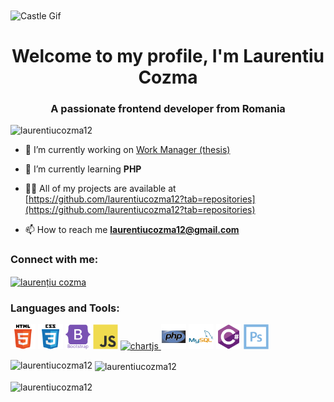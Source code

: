 <img align="center" alt="Castle Gif" width="400" src="[https://imgs.search.brave.com/lq_KQQNZFHMF-uAdXXFHp1U7G1BKWUkSsSFbbtu2lfY/rs:fit:1200:800:1/g:ce/aHR0cHM6Ly9naWZm/aWxlcy5hbHBoYWNv/ZGVycy5jb20vMTY4/LzE2ODI4NS5naWY.gif](https://search.brave.com/images?q=pixel+art+gif&source=web&img=0)">
  <h1 align="center">Welcome to my profile, I'm Laurentiu Cozma</h1>
<h3 align="center">A passionate frontend developer from Romania</h3>


<p align="left"> <img src="https://komarev.com/ghpvc/?username=laurentiucozma12&label=Profile%20views&color=0e75b6&style=flat" alt="laurentiucozma12" /> </p>

- 🔭 I’m currently working on [Work Manager (thesis)](https://github.com/laurentiucozma12/Work-Manager-Thesis)

- 🌱 I’m currently learning **PHP**

- 👨‍💻 All of my projects are available at [https://github.com/laurentiucozma12?tab=repositories](https://github.com/laurentiucozma12?tab=repositories)

- 📫 How to reach me **laurentiucozma12@gmail.com**

<h3 align="left">Connect with me:</h3>
<p align="left">
<a href="https://www.linkedin.com/in/lauren%C8%9Biu-cozma-0025411ab/" target="blank"><img align="center" src="https://raw.githubusercontent.com/rahuldkjain/github-profile-readme-generator/master/src/images/icons/Social/linked-in-alt.svg" alt="laurențiu cozma" height="30" width="40" /></a>
</p>

<h3 align="left">Languages and Tools:</h3>
<p align="left"> 
  <a href="https://www.w3.org/html/" target="_blank" rel="noreferrer"><img src="https://raw.githubusercontent.com/devicons/devicon/master/icons/html5/html5-original-wordmark.svg" alt="html5" width="40" height="40"/></a>
  <a href="https://www.w3schools.com/css/" target="_blank" rel="noreferrer"> <img src="https://raw.githubusercontent.com/devicons/devicon/master/icons/css3/css3-original-wordmark.svg" alt="css3" width="40" height="40"/></a>
  <a href="https://getbootstrap.com" target="_blank" rel="noreferrer"><img src="https://raw.githubusercontent.com/devicons/devicon/master/icons/bootstrap/bootstrap-plain-wordmark.svg" alt="bootstrap" width="40" height="40"/></a> 
  <a href="https://developer.mozilla.org/en-US/docs/Web/JavaScript" target="_blank" rel="noreferrer"><img src="https://raw.githubusercontent.com/devicons/devicon/master/icons/javascript/javascript-original.svg" alt="javascript" width="40" height="40"/></a>
  <a href="https://www.chartjs.org" target="_blank" rel="noreferrer"> <img src="https://www.chartjs.org/media/logo-title.svg" alt="chartjs" width="40" height="40"/> </a>
  <a href="https://www.php.net" target="_blank" rel="noreferrer"> <img src="https://raw.githubusercontent.com/devicons/devicon/master/icons/php/php-original.svg" alt="php" width="40" height="40"/></a>
   <a href="https://www.mysql.com/" target="_blank" rel="noreferrer"><img src="https://raw.githubusercontent.com/devicons/devicon/master/icons/mysql/mysql-original-wordmark.svg" alt="mysql" width="40" height="40"/></a>
  <a href="https://www.w3schools.com/cs/" target="_blank" rel="noreferrer"><img src="https://raw.githubusercontent.com/devicons/devicon/master/icons/csharp/csharp-original.svg" alt="csharp" width="40" height="40"/></a>
  <a href="https://www.photoshop.com/en" target="_blank" rel="noreferrer"><img src="https://raw.githubusercontent.com/devicons/devicon/master/icons/photoshop/photoshop-line.svg" alt="photoshop" width="40" height="40"/></a>
</p>
<p><img align="left" src="https://github-readme-stats.vercel.app/api/top-langs?username=laurentiucozma12&show_icons=true&locale=en&layout=compact" alt="laurentiucozma12" /></p>

<p>&nbsp;<img align="center" src="https://github-readme-stats.vercel.app/api?username=laurentiucozma12&show_icons=true&locale=en" alt="laurentiucozma12" /></p>

<p><img align="center" src="https://github-readme-streak-stats.herokuapp.com/?user=laurentiucozma12&" alt="laurentiucozma12" /></p>

